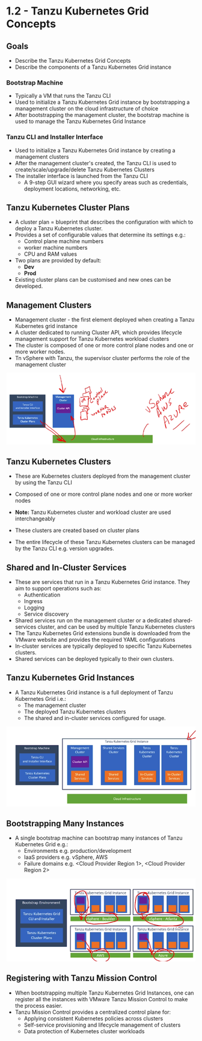 # 1.2 - Tanzu Kubernetes Grid Concepts

## Goals

- Describe the Tanzu Kubernetes Grid Concepts
- Describe the components of a Tanzu Kubernetes Grid instance

### Bootstrap Machine

- Typically a VM that runs the Tanzu CLI
- Used to initialize a Tanzu Kubernetes Grid instance by bootstrapping a management cluster on the cloud infrastructure of choice
- After bootstrapping the management cluster, the bootstrap machine is used to manage the Tanzu Kubernetes Grid Instance

### Tanzu CLI and Installer Interface

- Used to initialize a Tanzu Kubernetes Grid instance by creating a management clusters
- After the management cluster's created, the Tanzu CLI is used to create/scale/upgrade/delete Tanzu Kubernetes Clusters
- The installer interface is launched from the Tanzu CLI
  - A 9-step GUI wizard where you specify areas such as credentials, deployment locations, networking, etc.

## Tanzu Kubernetes Cluster Plans

- A cluster plan = blueprint that describes the configuration with which to deploy a Tanzu Kubernetes cluster.
- Provides a set of configurable values that determine its settings e.g.:
  - Control plane machine numbers
  - worker machine numbers
  - CPU and RAM values
- Two plans are provided by default:
  - **Dev**
  - **Prod**
- Existing cluster plans can be customised and new ones can be developed.

## Management Clusters

- Management cluster - the first element deployed when creating a Tanzu Kubernetes grid instance
- A cluster dedicated to running Cluster API, which provides lifecycle management support for Tanzu Kubernetes workload clusters
- The cluster is composed of one or more control plane nodes and one or more worker nodes.
- Tn vSphere with Tanzu, the supervisor cluster performs the role of the management cluster

![Untitled](img/management-cluster-setup.png)

## Tanzu Kubernetes Clusters

- These are Kubernetes clusters deployed from the management cluster by using the Tanzu CLI
- Composed of one or more control plane nodes and one or more worker nodes

- **Note:** Tanzu Kubernetes cluster and workload cluster are used interchangeably

- These clusters are created based on cluster plans
- The entire lifecycle of these Tanzu Kubernetes clusters can be managed by the Tanzu CLI e.g. version upgrades.

## Shared and In-Cluster Services

- These are services that run in a Tanzu Kubernetes Grid instance. They aim to support operations such as:
  - Authentication
  - Ingress
  - Logging
  - Service discovery
- Shared services run on the management cluster or a dedicated shared-services cluster, and can be used by multiple Tanzu Kubernetes clusters
- The Tanzu Kubernetes Grid extensions bundle is downloaded from the VMware website and provides the required YAML configurations
- In-cluster services are typically deployed to specific Tanzu Kubernetes clusters.
- Shared services can be deployed typically to their own clusters.

## Tanzu Kubernetes Grid Instances

- A Tanzu Kubernetes Grid instance is a full deployment of Tanzu Kubernetes Grid i.e.:
  - The management cluster
  - The deployed Tanzu Kubernetes clusters
  - The shared and in-cluster services configured for usage.

![Untitled](img/tanzu-kubernetes-grid-instances.png)

## Bootstrapping Many Instances

- A single bootstrap machine can bootstrap many instances of Tanzu Kubernetes Grid e.g.:
  - Environments e.g. production/development
  - IaaS providers e.g. vSphere, AWS
  - Failure domains e.g. <Cloud Provider Region 1>, <Cloud Provider Region 2>

![Untitled](img/bootstrap-many-instances.png)

## Registering with Tanzu Mission Control

- When bootstrapping multiple Tanzu Kubernetes Grid Instances, one can register all the instances with VMware Tanzu Mission Control to make the process easier.
- Tanzu Mission Control provides a centralized control plane for:
  - Applying consistent Kubernetes policies across clusters
  - Self-service provisioning and lifecycle management of clusters
  - Data protection of Kubernetes cluster workloads
